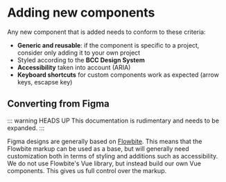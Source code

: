 # Adding new components

Any new component that is added needs to conform to these criteria:
- **Generic and reusable**: if the component is specific to a project, consider only adding it to your own project
- Styled according to the **BCC Design System**
- **Accessibility** taken into account (ARIA)
- **Keyboard shortcuts** for custom components work as expected (arrow keys, escapse key)

## Converting from Figma
::: warning HEADS UP
This documentation is rudimentary and needs to be expanded.
:::

Figma designs are generally based on [Flowbite](https://flowbite.com/docs/getting-started/introduction/). This means that the Flowbite markup can be used as a base, but will generally need customization both in terms of styling and additions such as accessibility. We do not use Flowbite's Vue library, but instead build our own Vue components. This gives us full control over the markup.
